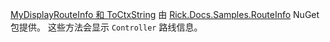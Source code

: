 [MyDisplayRouteInfo 和 ToCtxString](https://github.com/Rick-Anderson/RouteInfo/blob/master/Microsoft.Docs.Samples.RouteInfo/ControllerContextExtensions.cs) 由 [Rick.Docs.Samples.RouteInfo](https://www.nuget.org/packages/Rick.Docs.Samples.RouteInfo) NuGet 包提供。 这些方法会显示 `Controller` 路线信息。